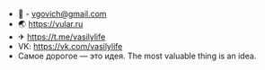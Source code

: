 - 📧 - vgovich@gmail.com
- 🌏 https://vular.ru
- ✈  https://t.me/vasilylife
- VK: https://vk.com/vasilylife
- Самое дорогое — это идея. The most valuable thing is an idea.

<!---
VGOVICH/VGOVICH is a ✨ special ✨ repository because its `README.md` (this file) appears on your GitHub profile.
You can click the Preview link to take a look at your changes.
--->
